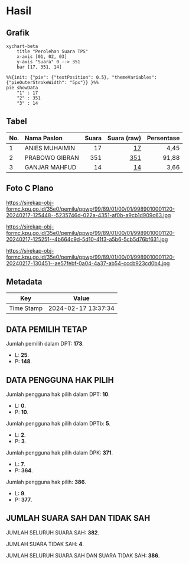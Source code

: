 # Hasil

## Grafik

```mermaid
xychart-beta
    title "Perolehan Suara TPS"
    x-axis [01, 02, 03]
    y-axis "Suara" 0 --> 351
    bar [17, 351, 14]
```

```mermaid
%%{init: {"pie": {"textPosition": 0.5}, "themeVariables": {"pieOuterStrokeWidth": "5px"}} }%%
pie showData
    "1" : 17
    "2" : 351
    "3" : 14
```

## Tabel

| No. | Nama Paslon    | Suara | Suara (raw) | Persentase |
|:--- |:-------------- | -----:| -----------:| ----------:|
| 1   | ANIES MUHAIMIN | 17    | [17][p-1]   | 4,45       |
| 2   | PRABOWO GIBRAN | 351   | [351][p-2]  | 91,88      |
| 3   | GANJAR MAHFUD  | 14    | [14][p-3]   | 3,66       |


[p-1]: https://github.com/gigit-pemilu/pemilu-2024-99-luar-negeri/blob/main/pilpres/hitung-suara/sub/99-luar-negeri/sub/89-penang-malaysia/sub/01-penang-malaysia/sub/0001-penang-malaysia/sub/120-ksk-105/sub/paslon-1.txt
[p-2]: https://github.com/gigit-pemilu/pemilu-2024-99-luar-negeri/blob/main/pilpres/hitung-suara/sub/99-luar-negeri/sub/89-penang-malaysia/sub/01-penang-malaysia/sub/0001-penang-malaysia/sub/120-ksk-105/sub/paslon-2.txt
[p-3]: https://github.com/gigit-pemilu/pemilu-2024-99-luar-negeri/blob/main/pilpres/hitung-suara/sub/99-luar-negeri/sub/89-penang-malaysia/sub/01-penang-malaysia/sub/0001-penang-malaysia/sub/120-ksk-105/sub/paslon-3.txt

## Foto C Plano

https://sirekap-obj-formc.kpu.go.id/35e0/pemilu/ppwp/99/89/01/00/01/9989010001120-20240217-125448--5235746d-022a-4351-af0b-a9cb1d909c63.jpg

https://sirekap-obj-formc.kpu.go.id/35e0/pemilu/ppwp/99/89/01/00/01/9989010001120-20240217-125251--4b664c9d-5d10-41f3-a5b6-5cb5d76bf631.jpg

https://sirekap-obj-formc.kpu.go.id/35e0/pemilu/ppwp/99/89/01/00/01/9989010001120-20240217-130451--ae57febf-0a04-4a37-ab54-cccb923cd0b4.jpg


## Metadata

| Key        | Value               |
| ---------- | ------------------- |
| Time Stamp | 2024-02-17 13:37:34 |


## DATA PEMILIH TETAP

Jumlah pemilih dalam DPT: **173**.
 * L: **25**.
 * P: **148**.

## DATA PENGGUNA HAK PILIH

Jumlah pengguna hak pilih dalam DPT: **10**.
 * L: **0**.
 * P: **10**.

Jumlah pengguna hak pilih dalam DPTb: **5**.
 * L: **2**.
 * P: **3**.

Jumlah pengguna hak pilih dalam DPK: **371**.
 * L: **7**.
 * P: **364**.

Jumlah pengguna hak pilih: **386**.
 * L: **9**.
 * P: **377**.

## JUMLAH SUARA SAH DAN TIDAK SAH

JUMLAH SELURUH SUARA SAH: **382**.

JUMLAH SUARA TIDAK SAH: **4**.

JUMLAH SELURUH SUARA SAH DAN SUARA TIDAK SAH: **386**.


